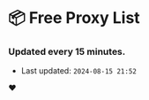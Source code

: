 # :package: Free Proxy List
### Updated every 15 minutes.

- Last updated: `2024-08-15 21:52`

:heart:
